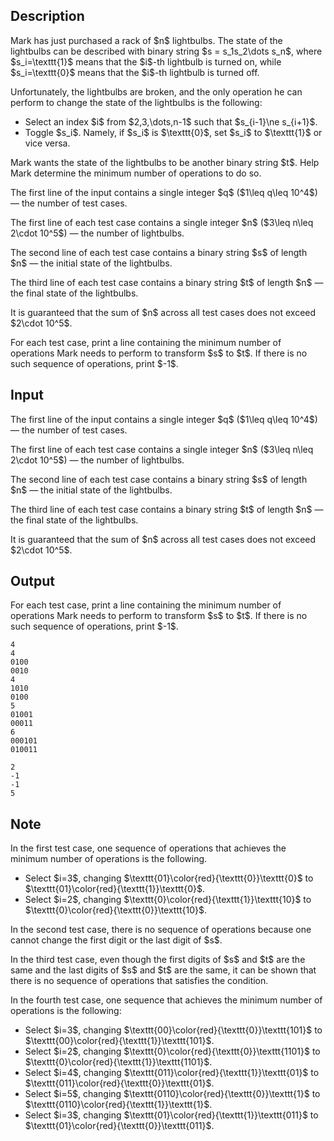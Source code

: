 ## Description

<div><p>Mark has just purchased a rack of $n$ lightbulbs. The state of the lightbulbs can be described with binary string $s = s_1s_2\dots s_n$, where $s_i=\texttt{1}$ means that the $i$-th lightbulb is turned on, while $s_i=\texttt{0}$ means that the $i$-th lightbulb is turned off.</p><p>Unfortunately, the lightbulbs are broken, and the only operation he can perform to change the state of the lightbulbs is the following:</p><ul> <li> Select an index $i$ from $2,3,\dots,n-1$ such that $s_{i-1}\ne s_{i+1}$. </li><li> Toggle $s_i$. Namely, if $s_i$ is $\texttt{0}$, set $s_i$ to $\texttt{1}$ or vice versa. </li></ul><p>Mark wants the state of the lightbulbs to be another binary string $t$. Help Mark determine the minimum number of operations to do so.</p></div><div class="input-specification"><p>The first line of the input contains a single integer $q$ ($1\leq q\leq 10^4$) — the number of test cases.</p><p>The first line of each test case contains a single integer $n$ ($3\leq n\leq 2\cdot 10^5$) — the number of lightbulbs.</p><p>The second line of each test case contains a binary string $s$ of length $n$ — the initial state of the lightbulbs.</p><p>The third line of each test case contains a binary string $t$ of length $n$ — the final state of the lightbulbs.</p><p>It is guaranteed that the sum of $n$ across all test cases does not exceed $2\cdot 10^5$.</p></div><div class="output-specification"><p>For each test case, print a line containing the minimum number of operations Mark needs to perform to transform $s$ to $t$. If there is no such sequence of operations, print $-1$.</p></div>

## Input

<p>The first line of the input contains a single integer $q$ ($1\leq q\leq 10^4$) — the number of test cases.</p><p>The first line of each test case contains a single integer $n$ ($3\leq n\leq 2\cdot 10^5$) — the number of lightbulbs.</p><p>The second line of each test case contains a binary string $s$ of length $n$ — the initial state of the lightbulbs.</p><p>The third line of each test case contains a binary string $t$ of length $n$ — the final state of the lightbulbs.</p><p>It is guaranteed that the sum of $n$ across all test cases does not exceed $2\cdot 10^5$.</p>

## Output

<p>For each test case, print a line containing the minimum number of operations Mark needs to perform to transform $s$ to $t$. If there is no such sequence of operations, print $-1$.</p>





```input1|2,3,4,8,9,10
4
4
0100
0010
4
1010
0100
5
01001
00011
6
000101
010011
```




```output1
2
-1
-1
5
```



## Note

<p>In the first test case, one sequence of operations that achieves the minimum number of operations is the following. </p><ul> <li> Select $i=3$, changing $\texttt{01}\color{red}{\texttt{0}}\texttt{0}$ to $\texttt{01}\color{red}{\texttt{1}}\texttt{0}$. </li><li> Select $i=2$, changing $\texttt{0}\color{red}{\texttt{1}}\texttt{10}$ to $\texttt{0}\color{red}{\texttt{0}}\texttt{10}$. </li></ul> In the second test case, there is no sequence of operations because one cannot change the first digit or the last digit of $s$.<p>In the third test case, even though the first digits of $s$ and $t$ are the same and the last digits of $s$ and $t$ are the same, it can be shown that there is no sequence of operations that satisfies the condition.</p><p>In the fourth test case, one sequence that achieves the minimum number of operations is the following: </p><ul> <li> Select $i=3$, changing $\texttt{00}\color{red}{\texttt{0}}\texttt{101}$ to $\texttt{00}\color{red}{\texttt{1}}\texttt{101}$. </li><li> Select $i=2$, changing $\texttt{0}\color{red}{\texttt{0}}\texttt{1101}$ to $\texttt{0}\color{red}{\texttt{1}}\texttt{1101}$. </li><li> Select $i=4$, changing $\texttt{011}\color{red}{\texttt{1}}\texttt{01}$ to $\texttt{011}\color{red}{\texttt{0}}\texttt{01}$. </li><li> Select $i=5$, changing $\texttt{0110}\color{red}{\texttt{0}}\texttt{1}$ to $\texttt{0110}\color{red}{\texttt{1}}\texttt{1}$. </li><li> Select $i=3$, changing $\texttt{01}\color{red}{\texttt{1}}\texttt{011}$ to $\texttt{01}\color{red}{\texttt{0}}\texttt{011}$. </li></ul>
